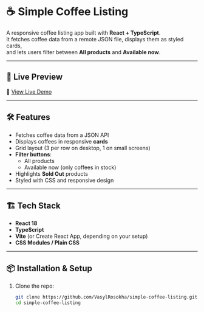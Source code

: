 # ☕ Simple Coffee Listing

A responsive coffee listing app built with **React + TypeScript**.  
It fetches coffee data from a remote JSON file, displays them as styled cards,  
and lets users filter between **All products** and **Available now**.

---

## 🚀 Live Preview

🔗 [View Live Demo](https://simple-coffee-listing-rho.vercel.app/)

---

## 🛠️ Features

- Fetches coffee data from a JSON API
- Displays coffees in responsive **cards**
- Grid layout (3 per row on desktop, 1 on small screens)
- **Filter buttons**:  
  - All products  
  - Available now (only coffees in stock)  
- Highlights **Sold Out** products
- Styled with CSS and responsive design

---

## 🏗️ Tech Stack

- **React 18**
- **TypeScript**
- **Vite** (or Create React App, depending on your setup)
- **CSS Modules / Plain CSS**

---

## 📦 Installation & Setup

1. Clone the repo:
   ```bash
   git clone https://github.com/VasylRosokha/simple-coffee-listing.git
   cd simple-coffee-listing

